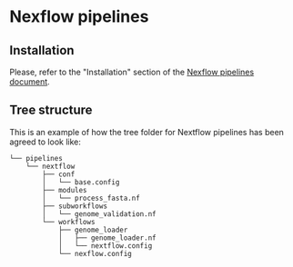 # Nexflow pipelines

## Installation
Please, refer to the "Installation" section of the [Nexflow pipelines document](docs/nexflow.md#installation).


## Tree structure
This is an example of how the tree folder for Nextflow pipelines has been agreed to look like:
```
└── pipelines
    └── nextflow
        ├── conf
        │   └── base.config
        ├── modules
        │   └── process_fasta.nf
        ├── subworkflows
        │   └── genome_validation.nf
        └── workflows
            ├── genome_loader
            │   ├── genome_loader.nf
            │   └── nextflow.config
            └── nexflow.config
```
